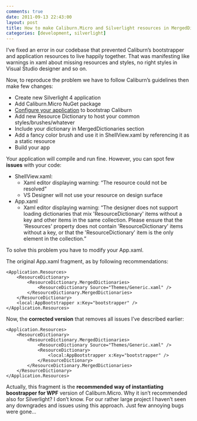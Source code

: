 ```yaml
---
comments: true
date: 2011-09-13 22:43:00
layout: post
title: How to make Caliburn.Micro and Silverlight resources in MergedDictionaries play nicely together
categories: [development, silverlight]
---
```


I’ve fixed an error in our codebase that prevented Caliburn’s bootstrapper and application resources to live happily together. That was manifesting like warnings in xaml about missing resources and styles, no right styles in Visual Studio designer and so on.

Now, to reproduce the problem we have to follow Caliburn’s guidelines then make few changes:

  * Create new Silverlight 4 application  
  * Add Caliburn.Micro NuGet package  
  * [Configure your application](http://caliburnmicro.codeplex.com/wikipage?title=Nuget) to bootstrap Caliburn  
  * Add new Resource Dictionary to host your common styles/brushes/whatever  
  * Include your dictionary in MergedDictionaries section  
  * Add a fancy color brush and use it in ShellView.xaml by referencing it as a static resource  
  * Build your app

Your application will compile and run fine. However, you can spot few **issues** with your code:

  * ShellView.xaml:  
    * Xaml editor displaying warning: “The resource could not be resolved”  
    * VS Designer will not use your resource on design surface
  * App.xaml  
    * Xaml editor displaying warning: “The designer does not support loading dictionaries that mix 'ResourceDictionary' items without a key and other items in the same collection. Please ensure that the 'Resources' property does not contain 'ResourceDictionary' items without a key, or that the 'ResourceDictionary' item is the only element in the collection.”

To solve this problem you have to modify your App.xaml.

The original App.xaml fragment, as by following recommendations:
    
    <Application.Resources>
        <ResourceDictionary>
            <ResourceDictionary.MergedDictionaries>
                <ResourceDictionary Source="Themes/Generic.xaml" />
            </ResourceDictionary.MergedDictionaries>
        </ResourceDictionary>
        <local:AppBootstrapper x:Key="bootstrapper" />
    </Application.Resources>

Now, the **corrected version** that removes all issues I’ve described earlier:

    <Application.Resources>
        <ResourceDictionary>
            <ResourceDictionary.MergedDictionaries>
                <ResourceDictionary Source="Themes/Generic.xaml" />
                <ResourceDictionary>
                    <local:AppBootstrapper x:Key="bootstrapper" />
                </ResourceDictionary>
            </ResourceDictionary.MergedDictionaries>
        </ResourceDictionary>
    </Application.Resources>

Actually, this fragment is the **recommended way of instantiating boostrapper for WPF** version of Caliburn.Micro. Why it isn’t recommended also for Silverlight? I don’t know. For our rather large project I haven’t seen any downgrades and issues using this approach. Just few annoying bugs were gone...
